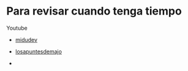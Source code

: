 # Para revisar cuando tenga tiempo

Youtube

- [midudev](https://midu.dev/)
- [losapuntesdemajo](https://losapuntesdemajo.vercel.app/)

- 

